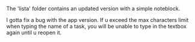 The 'lista' folder contains an updated version with a simple noteblock. 

I gotta fix a bug with the app version. If u exceed the max characters limit when typing the name of a task, you will be unable to type in the textbox again until u reopen it.
